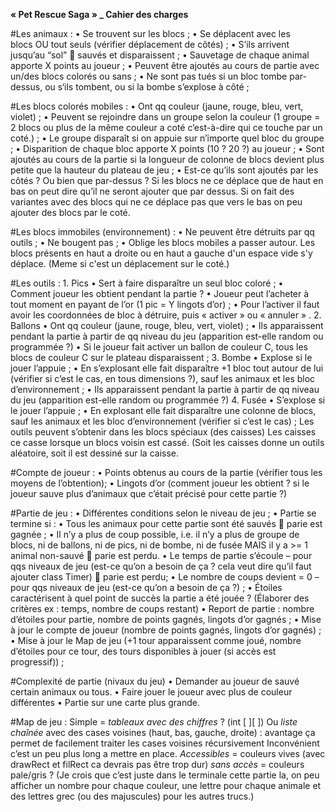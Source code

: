 **« Pet Rescue Saga » _ Cahier des charges**

#Les animaux :
    • Se trouvent sur les blocs ;
    • Se déplacent avec les blocs OU tout seuls (vérifier déplacement de côtés) ;
    • S’ils arrivent jusqu’au “sol”  sauvés et disparaissent ;
    • Sauvetage de chaque animal apporte X points au joueur ;
    • Peuvent être ajoutés au cours de partie avec un/des blocs colorés ou sans ;
    • Ne sont pas tués si un bloc tombe par-dessus, ou s‘ils tombent, ou si la bombe s’explose à côté ;

#Les blocs colorés mobiles :
    • Ont qq couleur (jaune, rouge, bleu, vert, violet) ;
    • Peuvent se rejoindre dans un groupe selon la couleur (1 groupe = 2 blocs ou plus de la même couleur a coté c’est-à-dire qui ce touche par un coté.) ;
    • Le groupe disparaît si on appuie sur n’importe quel bloc du groupe ;
    • Disparition de chaque bloc apporte X points (10 ? 20 ?) au joueur ;
    • Sont ajoutés au cours de la partie si la longueur de colonne de blocs devient plus petite que la hauteur du plateau de jeu ;
    • Est-ce qu’ils sont ajoutés par les côtés ? Ou bien que par-dessus ? Si les blocs ne ce déplace que de haut en bas on peut dire qu’il ne seront ajouter que par dessus. Si on fait des variantes avec des blocs qui ne ce déplace pas que vers le bas on peu ajouter des blocs par le coté.

#Les blocs immobiles (environnement) :
    • Ne peuvent être détruits par qq outils ;
    • Ne bougent pas ;
    • Oblige les blocs mobiles a passer autour. Les blocs présents en haut a droite ou en haut a gauche d'un espace vide s'y déplace. (Meme si c'est un déplacement sur le coté.)

#Les outils :
    1. Pics
    • Sert à faire disparaître un seul bloc coloré ;
    • Comment joueur les obtient pendant la partie ?
    • Joueur peut l’acheter à tout moment en payant de l’or (1 pic = Y lingots d’or) ;
    • Pour l’activer il faut avoir les coordonnées de bloc à détruire, puis « activer » ou « annuler » .
    2. Ballons
    • Ont qq couleur (jaune, rouge, bleu, vert, violet) ;
    • Ils apparaissent pendant la partie à partir de qq niveau du jeu (apparition est-elle random ou programmée ?)
    • Si le joueur fait activer un ballon de couleur C, tous les blocs de couleur C sur le plateau disparaissent ;
    3. Bombe
    • Explose si le jouer l’appuie ;
    • En s’explosant elle fait disparaître +1 bloc tout autour de lui (vérifier si c’est le cas, en tous dimensions ?), sauf les animaux et les bloc d’environnement ;
    • Ils apparaissent pendant la partie à partir de qq niveau du jeu (apparition est-elle random ou programmée ?)
    4. Fusée
    • S’explose si le jouer l’appuie ;
    • En explosant elle fait disparaître une colonne de blocs, sauf les animaux et les bloc d’environnement (vérifier si c’est le cas) ;
Les outils peuvent s’obtenir dans les blocs spéciaux (des caisses) Les caisses ce casse lorsque un blocs voisin est cassé. (Soit les caisses donne un outils aléatoire, soit il est dessiné sur la caisse.

#Compte de joueur :
    • Points obtenus au cours de la partie (vérifier tous les moyens de l’obtention);
    • Lingots d’or (comment joueur les obtient ? si le joueur sauve plus d’animaux que c’était précisé pour cette partie ?)

#Partie de jeu :
    • Différentes conditions selon le niveau de jeu ;
    • Partie se termine si :
    • Tous les animaux pour cette partie sont été sauvés  parie est gagnée ;
    • Il n’y a plus de coup possible, i.e. il n’y a plus de groupe de blocs, ni de ballons, ni de pics,  ni de bombe, ni de fusée MAIS il y a >= 1 animal non-sauvé  parie est perdu.
    • Le temps de partie s’écoule – pour qqs niveaux de jeu (est-ce qu’on a besoin de ça ? cela veut dire qu’il faut ajouter class Timer)  parie est perdu;
    • Le nombre de coups devient = 0 – pour qqs niveaux de jeu (est-ce qu’on a besoin de ça ?) ;
    • Étoiles caractérisent à quel point de succès la partie a été jouée ? (Élaborer des critères ex : temps, nombre de coups restant)
    • Report de partie : nombre d’étoiles pour partie, nombre de points gagnés, lingots d’or gagnés ;
    • Mise à jour le compte de joueur (nombre de points gagnés, lingots d’or gagnés) ;
    • Mise à jour le Map de jeu (+1 tour apparaissent comme joué, nombre d’étoiles pour ce tour, des tours disponibles à jouer (si accès est progressif)) ;

#Complexité de partie (nivaux du jeu)
    • Demander au joueur de sauvé certain animaux ou tous.
    • Faire jouer le joueur avec plus de couleur différentes
    • Partie sur une carte plus grande.

#Map de jeu :
Simple = *tableaux avec des chiffres* ? (int [ ][ ])
Ou *liste chaînée* avec des cases voisines (haut, bas, gauche, droite) : avantage ça permet de facilement traiter les cases voisines récursivement Inconvénient c’est un peu plus long a mettre en place.
*Accessibles* = couleurs vives (avec drawRect et filRect ca devrais pas être trop dur)
*sans accès* = couleurs pale/gris ? (Je crois que c’est juste dans le terminale cette partie la, on peu afficher un nombre pour chaque couleur, une lettre pour chaque animale et des lettres grec (ou des majuscules) pour les autres trucs.)
